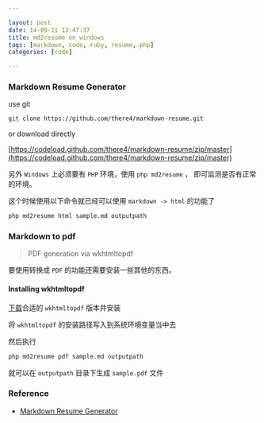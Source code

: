 ```yaml
---

layout: post
date: 14-09-11 13:47:37
title: md2resume on windows
tags: [markdown, code, ruby, resume, php]
categories: [code]

---
```


### Markdown Resume Generator

use git

```bash
git clone https://github.com/there4/markdown-resume.git
```
or download directly

[https://codeload.github.com/there4/markdown-resume/zip/master](https://codeload.github.com/there4/markdown-resume/zip/master) 
  
另外 `Windows` 上必须要有 `PHP` 环境，使用 `php md2resume` ， 即可监测是否有正常的环境。

这个时候使用以下命令就已经可以使用 `markdown -> html` 的功能了


```bash
php md2resume html sample.md outputpath
```

### Markdown to pdf

> PDF generation via wkhtmltopdf

要使用转换成 `PDF` 的功能还需要安装一些其他的东西。

#### Installing wkhtmltopdf

[下载](http://wkhtmltopdf.org/downloads.html)合适的 `wkhtmltopdf` 版本并安装

将 `wkhtmltopdf` 的安装路径写入到系统环境变量当中去

然后执行

```bash
php md2resume pdf sample.md outputpath
```

就可以在 `outputpath` 目录下生成 `sample.pdf` 文件

### Reference

- [Markdown Resume Generator](https://github.com/there4/markdown-resume)